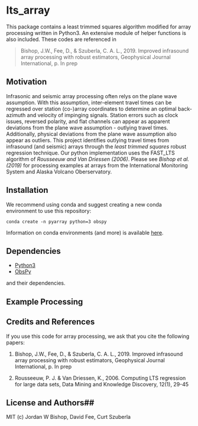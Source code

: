 # lts_array #
This package contains a least trimmed squares algorithm modified for array processing written in Python3. An extensive module of helper functions is also included. These codes are referenced in
> Bishop, J.W., Fee, D., & Szuberla, C. A. L., 2019. Improved infrasound array processing with robust estimators, Geophysical Journal International, p. In prep

## Motivation ##
Infrasonic and seismic array processing often relys on the plane wave assumption. With this assumption, inter-element travel times can be regressed over station (co-)array coordinates to determine an optimal back-azimuth and velocity of impinging signals. Station errors such as clock issues, reversed polarity, and flat channels can appear as apparent deviations from the plane wave assumption - outlying travel times. Additionally, physical deviations from the plane wave assumption also appear as outliers. This project identifies outlying travel times from infrasound (and seismic) arrays through the _least trimmed squares_ robust regression technique. Our python implementation uses the FAST_LTS algorithm of _Rousseeuw and Van Driessen (2006)_. Please see _Bishop et al. (2019)_ for processing examples at arrays from the International Monitoring System and Alaska Volcano Oberservatory.

## Installation ##
We recommend using conda and suggest creating a new conda environment to use this repository:
```
conda create -n pyarray python=3 obspy
```
Information on conda environments (and more) is available [here](https://docs.conda.io/projects/conda/en/latest/user-guide/tasks/manage-environments.html).

## Dependencies ##

* [Python3](https://docs.python.org/3/)
* [ObsPy](http://docs.obspy.org/)

and their dependencies.

## Example Processing ##

## Credits and References ##
If you use this code for array processing, we ask that you cite the following papers:

1. Bishop, J.W., Fee, D., & Szuberla, C. A. L., 2019. Improved infrasound array processing with robust estimators, Geophysical Journal International, p. In prep

2. Rousseeuw, P. J. & Van Driessen, K., 2006. Computing LTS regression for large data sets, Data Mining and Knowledge Discovery, 12(1), 29-45


## License and Authors##
MIT (c) Jordan W Bishop, David Fee, Curt Szuberla
